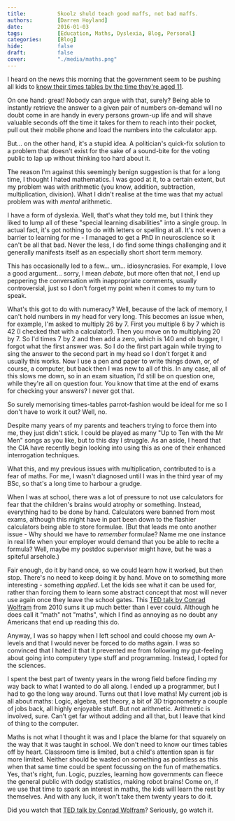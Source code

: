 ```yaml
---
title:          Skoolz shuld teach good maffs, not bad maffs.
authors:        [Darren Hoyland]
date:           2016-01-03
tags:           [Education, Maths, Dyslexia, Blog, Personal]
categories:     [Blog]
hide:           false
draft:          false
cover:          "./media/maths.png"
---
```


I heard on the news this morning that the government seem to be pushing all kids to [know their times tables by the time they're aged 11](http://www.bbc.co.uk/news/education-35216318).

On one hand: great! Nobody can argue with that, surely? Being able to instantly retrieve the answer to a given pair of numbers on-demand will no doubt come in are handy in every persons grown-up life and will shave valuable seconds off the time it takes for them to reach into their pocket, pull out their mobile phone and load the numbers into the calculator app.

But... on the other hand, it's a stupid idea. A politician's quick-fix solution to a problem that doesn't exist for the sake of a sound-bite for the voting public to lap up without thinking too hard about it.

The reason I'm against this seemingly benign suggestion is that for a long time, I thought I hated mathematics. I was good at it, to a certain extent, but my problem was with arithmetic (you know, addition, subtraction, multiplication, division). What I didn't realise at the time was that my actual problem was with *mental* arithmetic.

I have a form of dyslexia. Well, that's what they told me, but I think they liked to lump all of these "special learning disabilities" into a single group. In actual fact, it's got nothing to do with letters or spelling at all. It's not even a barrier to learning for me - I managed to get a PhD in neuroscience so it can't be all that bad. Never the less, I do find some things challenging and it generally manifests itself as an especially short short term memory. 

This has occasionally led to a few... um... idiosyncrasies. For example, I love a good argument... sorry, I mean *debate*, but more often that not, I end up peppering the conversation with inappropriate comments, usually controversial, just so I don't forget my point when it comes to my turn to speak. 

What's this got to do with numeracy? Well, because of the lack of memory, I can't hold numbers in my head for very long. This becomes an issue when, for example, I'm asked to multiply 26 by 7. First you multiple 6 by 7 which is 42 (I checked that with a calculator!). Then you move on to multiplying 20 by 7. So I'd times 7 by 2 and then add a zero, which is 140 and oh bugger, I forgot what the first answer was. So I do the first part again while trying to sing the answer to the second part in my head so I don't forget it and usually this works. Now I use a pen and paper to write things down, or, of course, a computer, but back then I was new to all of this. In any case, all of this slows me down, so in an exam situation, I'd still be on question one, while they're all on question four. You know that time at the end of exams for checking your answers? I never got that.

So surely memorising times-tables parrot-fashion would be ideal for me so I don't have to work it out? Well, no. 

Despite many years of my parents and teachers trying to force them into me, they just didn't stick. I could be played as many "Up to Ten with the Mr Men" songs as you like, but to this day I struggle. As an aside, I heard that the CIA have recently begin looking into using this as one of their enhanced interrogation techniques.

What this, and my previous issues with multiplication, contributed to is a fear of maths. For me, I wasn't diagnosed until I was in the third year of my BSc, so that's a long time to harbour a grudge. 

When I was at school, there was a lot of pressure to not use calculators for fear that the children's brains would atrophy or something. Instead, everything had to be done by hand. Calculators were banned from most exams, although this might have in part been down to the flashier calculators being able to store formulae. (But that leads me onto another issue - Why should we have to *remember* formulae? Name me one instance in real life when your employer would demand that you be able to recite a formula? Well, maybe my postdoc supervisor might have, but he was a spiteful arsehole.)

Fair enough, do it by hand once, so we could learn how it worked, but then stop. There's no need to keep doing it by hand. Move on to something more interesting - something *applied*. Let the kids see what it can be used for, rather than forcing them to learn some abstract concept that most will never use again once they leave the school gates. This [TED talk by Conrad Wolfram](http://www.ted.com/talks/conrad_wolfram_teaching_kids_real_math_with_computers?language=en) from 2010 sums it up much better than I ever could. Although he does call it "math" not "maths", which I find as annoying as no doubt any Americans that end up reading this do.

Anyway, I was so happy when I left school and could choose my own A-levels and that I would never be forced to do maths again. I was so convinced that I hated it that it prevented me from following my gut-feeling about going into computery type stuff and programming. Instead, I opted for the sciences.

I spent the best part of twenty years in the wrong field before finding my way back to what I wanted to do all along. I ended up a programmer, but I had to go the long way around. Turns out that I love maths! My current job is all about maths: Logic, algebra, set theory, a bit of 3D trigonometry a couple of jobs back, all highly enjoyable stuff. But not arithmetic. Arithmetic is involved, sure. Can't get far without adding and all that, but I leave that kind of thing to the computer. 

Maths is not what I thought it was and I place the blame for that squarely on the way that it was taught in school. We don't need to know our times tables off by heart. Classroom time is limited, but a child's attention span is far more limited. Neither should be wasted on something as pointless as this when that same time could be spent focussing on the fun of mathematics. Yes, that's right, fun. Logic, puzzles, learning how governments can fleece the general public with dodgy statistics, making robot brains! Come on, if we use that time to spark an interest in maths, the kids will learn the rest by themselves. And with any luck, it won't take them twenty years to do it.

Did you watch that [TED talk by Conrad Wolfram](http://www.ted.com/talks/conrad_wolfram_teaching_kids_real_math_with_computers?language=en)? Seriously, go watch it. 


